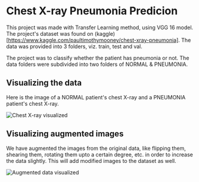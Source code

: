 # Chest X-ray Pneumonia Predicion
This project was made with Transfer Learning method, using VGG 16 model. The project's dataset was found on (kaggle)[https://www.kaggle.com/paultimothymooney/chest-xray-pneumonia]. The data was provided into 3 folders, viz. train, test and val. 

The project was to classify whether the patient has pneumonia or not. The data folders were subdivided into two folders of NORMAL & PNEUMONIA. 

## Visualizing the data 
Here is the image of a NORMAL patient's chest X-ray and a PNEUMONIA patient's chest X-ray. 

![Chest X-ray visualized]()

## Visualizing augmented images
We have augmented the images from the original data, like flipping them, shearing them, rotating them upto a certain degree, etc. in order to increase the data slightly. This will add modified images to the dataset as well. 


![Augmented data visualized]()